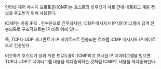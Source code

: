 인터넷 제어 메시지 프로토콜(ICMP)는 호스트와 라우터가 서로 간에 네트워크 계층 정보를 주고받기 위해 사용된다.

ICMP는 종종 IP의 . 한부분으로 간주되지만, ICMP 메시지가 IP 데이터그램에 담겨 전송되므로 구조적으로는 IP 바로 위에 있다.

즉, TCP나 UDP 세그먼트가 IP 페이로드로 전송되는 것처럼 ICMP 메시지도 IP 페이로드로 전송된다.

비슷하게 호스트가 상위 계층 프로토콜이 ICMP라고 표시된 IP 데이터그램을 받으면 TCP나 UDP로 데이터그램 내용을 역다중화하는 것처럼 ICMP로 내용을 역다중화한다.
